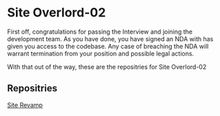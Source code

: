 # Site Overlord-02

First off, congratulations for passing the Interview and joining the development team. As you have done, you have signed an NDA with has given you access to the codebase. Any case of breaching the NDA will warrant termination from your position and possible legal actions.

With that out of the way, these are the repositries for Site Overlord-02

## Repositries
[Site Revamp](https://github.com/SCP-F-Site-Overlord-02/revamp)
